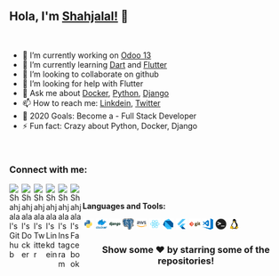 ## Hola, I'm [Shahjalal!](https://shahjalalh.github.io) 👋

<br/>

- 🔭 I’m currently working on [Odoo 13](https://www.odoo.com/)
- 🌱 I’m currently learning [Dart](https://dart.dev/) and [Flutter](https://flutter.dev/)
- 👯 I’m looking to collaborate on github
- 🤔 I’m looking for help with Flutter
- 💬 Ask me about [Docker](https://www.docker.com/), [Python](https://www.python.org/), [Django](https://www.djangoproject.com/)
- 📫 How to reach me: [Linkdein](https://www.linkedin.com/in/shahjalal-hossain-3aa76139), [Twitter](https://twitter.com/shahjalalh)
- 🥅 2020 Goals: Become a - Full Stack Developer
- ⚡ Fun fact: Crazy about Python, Docker, Django

<br/>

### Connect with me:

<a href="https://github.com/shahjalalh">
  <img align="left" alt="Shahjalal's Github" width="22px" src="https://cdn.jsdelivr.net/npm/simple-icons@v3/icons/github.svg" />
</a>
<a href="https://hub.docker.com/u/shahjalalh">
  <img align="left" alt="Shahjalal's Docker" width="22px" src="https://cdn.jsdelivr.net/npm/simple-icons@v3/icons/docker.svg" />
</a>
<a href="https://twitter.com/shahjalalh/">
  <img align="left" alt="Shahjalal's Twitter" width="22px" src="https://cdn.jsdelivr.net/npm/simple-icons@v3/icons/twitter.svg" />
</a>
<a href="https://www.linkedin.com/in/shahjalal-hossain-3aa76139/">
  <img align="left" alt="Shahjalal's Linkdein" width="22px" src="https://cdn.jsdelivr.net/npm/simple-icons@v3/icons/linkedin.svg" />
</a>
<a href="https://www.instagram.com/shahjalalhpy/">
  <img align="left" alt="Shahjalal's Instagram" width="22px" src="https://cdn.jsdelivr.net/npm/simple-icons@v3/icons/instagram.svg" />
</a>
<a href="https://www.facebook.com/shahjalalh">
  <img align="left" alt="Shahjalal's Facebook" width="22px" src="https://cdn.jsdelivr.net/npm/simple-icons@v3/icons/facebook.svg" />
</a>

<br/>

**Languages and Tools:**

<code><img height="20" src="https://raw.githubusercontent.com/github/explore/80688e429a7d4ef2fca1e82350fe8e3517d3494d/topics/python/python.png"></code>
<code><img height="20" src="https://raw.githubusercontent.com/github/explore/80688e429a7d4ef2fca1e82350fe8e3517d3494d/topics/docker/docker.png"></code>
<code><img height="20" src="https://raw.githubusercontent.com/github/explore/80688e429a7d4ef2fca1e82350fe8e3517d3494d/topics/django/django.png"></code>
<code><img height="20" src="https://raw.githubusercontent.com/github/explore/80688e429a7d4ef2fca1e82350fe8e3517d3494d/topics/postgresql/postgresql.png"></code>
<code><img height="20" src="https://raw.githubusercontent.com/github/explore/80688e429a7d4ef2fca1e82350fe8e3517d3494d/topics/aws/aws.png"></code>
<code><img height="20" src="https://raw.githubusercontent.com/github/explore/80688e429a7d4ef2fca1e82350fe8e3517d3494d/topics/react/react.png"></code>
<code><img height="20" src="https://raw.githubusercontent.com/github/explore/80688e429a7d4ef2fca1e82350fe8e3517d3494d/topics/dart/dart.png"></code>
<code><img height="20" src="https://raw.githubusercontent.com/github/explore/80688e429a7d4ef2fca1e82350fe8e3517d3494d/topics/flutter/flutter.png"></code>
<code><img height="20" src="https://raw.githubusercontent.com/github/explore/80688e429a7d4ef2fca1e82350fe8e3517d3494d/topics/git/git.png"></code>
<code><img height="20" src="https://raw.githubusercontent.com/github/explore/80688e429a7d4ef2fca1e82350fe8e3517d3494d/topics/visual-studio-code/visual-studio-code.png"></code>
<code><img height="20" src="https://raw.githubusercontent.com/github/explore/80688e429a7d4ef2fca1e82350fe8e3517d3494d/topics/terminal/terminal.png"></code>
<code><img height="20" src="https://raw.githubusercontent.com/github/explore/80688e429a7d4ef2fca1e82350fe8e3517d3494d/topics/linux/linux.png"></code>

<div align="center">

### Show some ❤️ by starring some of the repositories!

</div>

<!--
**shahjalalh/shahjalalh** is a ✨ _special_ ✨ repository because its `README.md` (this file) appears on your GitHub profile.

Here are some ideas to get you started:

- 🔭 I’m currently working on ...
- 🌱 I’m currently learning ...
- 👯 I’m looking to collaborate on ...
- 🤔 I’m looking for help with ...
- 💬 Ask me about ...
- 📫 How to reach me: ...
- 😄 Pronouns: ...
- ⚡ Fun fact: ...
-->
